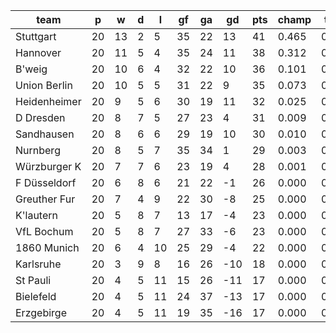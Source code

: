 |     team     | p  | w  | d | l  | gf | ga | gd  | pts | champ | top2  | top3  | top4  |  5-7  | bot4  | bot3  | bot2  |
|--------------|----|----|---|----|----|----|-----|-----|-------|-------|-------|-------|-------|-------|-------|-------|
| Stuttgart    | 20 | 13 | 2 |  5 | 35 | 22 |  13 |  41 | 0.465 | 0.726 | 0.860 | 0.929 | 0.065 | 0.000 | 0.000 | 0.000|
| Hannover     | 20 | 11 | 5 |  4 | 35 | 24 |  11 |  38 | 0.312 | 0.595 | 0.767 | 0.871 | 0.117 | 0.000 | 0.000 | 0.000|
| B'weig       | 20 | 10 | 6 |  4 | 32 | 22 |  10 |  36 | 0.101 | 0.267 | 0.476 | 0.654 | 0.279 | 0.000 | 0.000 | 0.000|
| Union Berlin | 20 | 10 | 5 |  5 | 31 | 22 |   9 |  35 | 0.073 | 0.210 | 0.397 | 0.578 | 0.332 | 0.000 | 0.000 | 0.000|
| Heidenheimer | 20 |  9 | 5 |  6 | 30 | 19 |  11 |  32 | 0.025 | 0.097 | 0.215 | 0.370 | 0.431 | 0.000 | 0.000 | 0.000|
| D Dresden    | 20 |  8 | 7 |  5 | 27 | 23 |   4 |  31 | 0.009 | 0.039 | 0.095 | 0.189 | 0.426 | 0.002 | 0.001 | 0.000|
| Sandhausen   | 20 |  8 | 6 |  6 | 29 | 19 |  10 |  30 | 0.010 | 0.042 | 0.110 | 0.220 | 0.443 | 0.002 | 0.000 | 0.000|
| Nurnberg     | 20 |  8 | 5 |  7 | 35 | 34 |   1 |  29 | 0.003 | 0.015 | 0.045 | 0.100 | 0.353 | 0.007 | 0.003 | 0.000|
| Würzburger K | 20 |  7 | 7 |  6 | 23 | 19 |   4 |  28 | 0.001 | 0.008 | 0.027 | 0.064 | 0.285 | 0.011 | 0.003 | 0.001|
| F Düsseldorf | 20 |  6 | 8 |  6 | 21 | 22 |  -1 |  26 | 0.000 | 0.001 | 0.005 | 0.014 | 0.104 | 0.067 | 0.028 | 0.011|
| Greuther Fur | 20 |  7 | 4 |  9 | 22 | 30 |  -8 |  25 | 0.000 | 0.000 | 0.001 | 0.005 | 0.059 | 0.138 | 0.062 | 0.025|
| K'lautern    | 20 |  5 | 8 |  7 | 13 | 17 |  -4 |  23 | 0.000 | 0.000 | 0.001 | 0.002 | 0.037 | 0.176 | 0.087 | 0.037|
| VfL Bochum   | 20 |  5 | 8 |  7 | 27 | 33 |  -6 |  23 | 0.000 | 0.000 | 0.001 | 0.003 | 0.041 | 0.174 | 0.086 | 0.036|
| 1860 Munich  | 20 |  6 | 4 | 10 | 25 | 29 |  -4 |  22 | 0.000 | 0.000 | 0.001 | 0.003 | 0.026 | 0.232 | 0.121 | 0.051|
| Karlsruhe    | 20 |  3 | 9 |  8 | 16 | 26 | -10 |  18 | 0.000 | 0.000 | 0.000 | 0.000 | 0.001 | 0.773 | 0.615 | 0.418|
| St Pauli     | 20 |  4 | 5 | 11 | 15 | 26 | -11 |  17 | 0.000 | 0.000 | 0.000 | 0.000 | 0.001 | 0.781 | 0.628 | 0.437|
| Bielefeld    | 20 |  4 | 5 | 11 | 24 | 37 | -13 |  17 | 0.000 | 0.000 | 0.000 | 0.000 | 0.000 | 0.792 | 0.642 | 0.443|
| Erzgebirge   | 20 |  4 | 5 | 11 | 19 | 35 | -16 |  17 | 0.000 | 0.000 | 0.000 | 0.000 | 0.001 | 0.845 | 0.724 | 0.543|
